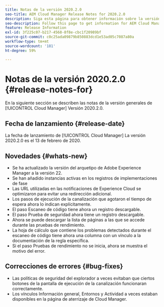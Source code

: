 ```yaml
---
title: Notas de la versión 2020.2.0
seo-title: AEM Cloud Manager Release Notes for 2020.2.0
description: Siga esta página para obtener información sobre la versión 2020.2.0 de Cloud Manager
seo-description: Follow this page to get information for AEM Cloud Manager Release 2020.2.0
feature: Release Information
exl-id: 3f225c07-b217-4568-8f8e-cbc1f20989bf
source-git-commit: c0c25ada09879b850883dcd1e53ad05c7087a80a
workflow-type: tm+mt
source-wordcount: '181'
ht-degree: 59%

---
```


# Notas de la versión 2020.2.0 {#release-notes-for}

En la siguiente sección se describen las notas de la versión generales de [!UICONTROL Cloud Manager] Versión 2020.2.0.

## Fecha de lanzamiento {#release-date}

La fecha de lanzamiento de [!UICONTROL Cloud Manager] La versión 2020.2.0 es el 13 de febrero de 2020.

## Novedades {#whats-new}

* Se ha actualizado la versión del arquetipo de Adobe Experience Manager a la versión 22.
* Se han añadido instancias activas en los registros de implementaciones de fase
* Las URL utilizadas en las notificaciones de Experience Cloud se optimizaron para evitar una redirección adicional.
* Los pasos de ejecución de la canalización que agotaron el tiempo de espera ahora lo indican explícitamente.
* El paso Escaneo de código tiene ahora un registro descargable.
* El paso Prueba de seguridad ahora tiene un registro descargable.
* Ahora se puede descargar la lista de páginas a las que se accede durante las pruebas de rendimiento.
* La hoja de cálculo que contiene los problemas detectados durante el escaneo de código tiene ahora una columna con un vínculo a la documentación de la regla específica.
* Si el paso Pruebas de rendimiento no se inicia, ahora se muestra el motivo del error.

## Correcciones de errores {#bug-fixes}

* Las políticas de seguridad del explorador a veces evitaban que ciertos botones de la pantalla de ejecución de la canalización funcionaran correctamente.
* Los vínculos Información general, Entornos y Actividad a veces estaban disponibles en la página de aterrizaje de Cloud Manager.
